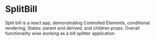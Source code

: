 # SplitBill
 Split bill is a react app, demonstrating Controlled Elements, conditional rendering, States: parent and derived, and children props. Overall functionality wise working as a bill splitter application
